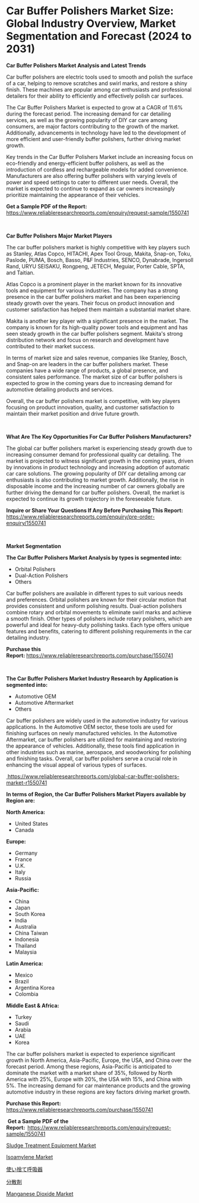 <p><h1>Car Buffer Polishers Market Size: Global Industry Overview, Market Segmentation and Forecast (2024 to 2031)</h1></p><p><strong>Car Buffer Polishers Market Analysis and Latest Trends</strong></p>
<p><p>Car buffer polishers are electric tools used to smooth and polish the surface of a car, helping to remove scratches and swirl marks, and restore a shiny finish. These machines are popular among car enthusiasts and professional detailers for their ability to efficiently and effectively polish car surfaces.</p><p>The Car Buffer Polishers Market is expected to grow at a CAGR of 11.6% during the forecast period. The increasing demand for car detailing services, as well as the growing popularity of DIY car care among consumers, are major factors contributing to the growth of the market. Additionally, advancements in technology have led to the development of more efficient and user-friendly buffer polishers, further driving market growth.</p><p>Key trends in the Car Buffer Polishers Market include an increasing focus on eco-friendly and energy-efficient buffer polishers, as well as the introduction of cordless and rechargeable models for added convenience. Manufacturers are also offering buffer polishers with varying levels of power and speed settings to cater to different user needs. Overall, the market is expected to continue to expand as car owners increasingly prioritize maintaining the appearance of their vehicles.</p></p>
<p><strong>Get a Sample PDF of the Report:&nbsp;</strong> <a href="https://www.reliableresearchreports.com/enquiry/request-sample/1550741">https://www.reliableresearchreports.com/enquiry/request-sample/1550741</a></p>
<p>&nbsp;</p>
<p><strong>Car Buffer Polishers Major Market Players</strong></p>
<p><p>The car buffer polishers market is highly competitive with key players such as Stanley, Atlas Copco, HITACHI, Apex Tool Group, Makita, Snap-on, Toku, Paslode, PUMA, Bosch, Basso, P&F Industries, SENCO, Dynabrade, Ingersoll Rand, URYU SEISAKU, Rongpeng, JETECH, Meguiar, Porter Cable, SPTA, and Taitian.</p><p>Atlas Copco is a prominent player in the market known for its innovative tools and equipment for various industries. The company has a strong presence in the car buffer polishers market and has been experiencing steady growth over the years. Their focus on product innovation and customer satisfaction has helped them maintain a substantial market share.</p><p>Makita is another key player with a significant presence in the market. The company is known for its high-quality power tools and equipment and has seen steady growth in the car buffer polishers segment. Makita's strong distribution network and focus on research and development have contributed to their market success.</p><p>In terms of market size and sales revenue, companies like Stanley, Bosch, and Snap-on are leaders in the car buffer polishers market. These companies have a wide range of products, a global presence, and consistent sales performance. The market size of car buffer polishers is expected to grow in the coming years due to increasing demand for automotive detailing products and services.</p><p>Overall, the car buffer polishers market is competitive, with key players focusing on product innovation, quality, and customer satisfaction to maintain their market position and drive future growth.</p></p>
<p>&nbsp;</p>
<p><strong>What Are The Key Opportunities For Car Buffer Polishers Manufacturers?</strong></p>
<p><p>The global car buffer polishers market is experiencing steady growth due to increasing consumer demand for professional quality car detailing. The market is projected to witness significant growth in the coming years, driven by innovations in product technology and increasing adoption of automatic car care solutions. The growing popularity of DIY car detailing among car enthusiasts is also contributing to market growth. Additionally, the rise in disposable income and the increasing number of car owners globally are further driving the demand for car buffer polishers. Overall, the market is expected to continue its growth trajectory in the foreseeable future.</p></p>
<p><strong>Inquire or Share Your Questions If Any Before Purchasing This Report:</strong> <a href="https://www.reliableresearchreports.com/enquiry/pre-order-enquiry/1550741">https://www.reliableresearchreports.com/enquiry/pre-order-enquiry/1550741</a></p>
<p>&nbsp;</p>
<p><strong>Market Segmentation</strong></p>
<p><strong>The Car Buffer Polishers Market Analysis by types is segmented into:</strong></p>
<p><ul><li>Orbital Polishers</li><li>Dual-Action Polishers</li><li>Others</li></ul></p>
<p><p>Car buffer polishers are available in different types to suit various needs and preferences. Orbital polishers are known for their circular motion that provides consistent and uniform polishing results. Dual-action polishers combine rotary and orbital movements to eliminate swirl marks and achieve a smooth finish. Other types of polishers include rotary polishers, which are powerful and ideal for heavy-duty polishing tasks. Each type offers unique features and benefits, catering to different polishing requirements in the car detailing industry.</p></p>
<p><strong>Purchase this Report:&nbsp;</strong><a href="https://www.reliableresearchreports.com/purchase/1550741">https://www.reliableresearchreports.com/purchase/1550741</a></p>
<p>&nbsp;</p>
<p><strong>The Car Buffer Polishers Market Industry Research by Application is segmented into:</strong></p>
<p><ul><li>Automotive OEM</li><li>Automotive Aftermarket</li><li>Others</li></ul></p>
<p><p>Car buffer polishers are widely used in the automotive industry for various applications. In the Automotive OEM sector, these tools are used for finishing surfaces on newly manufactured vehicles. In the Automotive Aftermarket, car buffer polishers are utilized for maintaining and restoring the appearance of vehicles. Additionally, these tools find application in other industries such as marine, aerospace, and woodworking for polishing and finishing tasks. Overall, car buffer polishers serve a crucial role in enhancing the visual appeal of various types of surfaces.</p></p>
<p><a href="https://www.reliableresearchreports.com/global-car-buffer-polishers-market-r1550741">&nbsp;https://www.reliableresearchreports.com/global-car-buffer-polishers-market-r1550741</a></p>
<p><strong>In terms of Region, the Car Buffer Polishers Market Players available by Region are:</strong></p>
<p>
    <p> <strong> North America: </strong>
        <ul>
            <li>United States</li>
            <li>Canada</li>
        </ul>
        </p> 
    <p> <strong> Europe: </strong>
        <ul>
            <li>Germany</li>
            <li>France</li>
            <li>U.K.</li>
            <li>Italy</li>
            <li>Russia</li>
        </ul>
        </p> 
    <p> <strong> Asia-Pacific: </strong>
        <ul>
            <li>China</li>
            <li>Japan</li>
            <li>South Korea</li>
            <li>India</li>
            <li>Australia</li>
            <li>China Taiwan</li>
            <li>Indonesia</li>
            <li>Thailand</li>
            <li>Malaysia</li>
        </ul>
        </p> 
    <p> <strong> Latin America: </strong>
        <ul>
            <li>Mexico</li>
            <li>Brazil</li>
            <li>Argentina Korea</li>
            <li>Colombia</li>
        </ul>
        </p> 
    <p> <strong> Middle East & Africa: </strong>
        <ul>
            <li>Turkey</li>
            <li>Saudi</li>
            <li>Arabia</li>
            <li>UAE</li>
            <li>Korea</li>
        </ul>
    </p>
    </p>
<p><p>The car buffer polishers market is expected to experience significant growth in North America, Asia-Pacific, Europe, the USA, and China over the forecast period. Among these regions, Asia-Pacific is anticipated to dominate the market with a market share of 35%, followed by North America with 25%, Europe with 20%, the USA with 15%, and China with 5%. The increasing demand for car maintenance products and the growing automotive industry in these regions are key factors driving market growth.</p></p>
<p><strong>Purchase this Report: </strong><a href="https://www.reliableresearchreports.com/purchase/1550741">https://www.reliableresearchreports.com/purchase/1550741</a></p>
<p>&nbsp;<strong>Get a Sample PDF of the Report:&nbsp;&nbsp;</strong><a href="https://www.reliableresearchreports.com/enquiry/request-sample/1550741">https://www.reliableresearchreports.com/enquiry/request-sample/1550741</a></p>
<p><strong></strong></p>
<p><p><a href="https://github.com/brentleyjimmiealvaradoz4l1rea/Market-Research-Report-List-2/blob/main/sludge-treatment-equipment-market.md">Sludge Treatment Equipment Market</a></p><p><a href="https://issuu.com/reportprime-2/docs/isoamylene-market-size-2030.pptx">Isoamylene Market</a></p><p><a href="https://github.com/gfggqjbfys368009/Market-Research-Report-List-1/blob/main/318619827168.md">使い捨て呼吸器</a></p><p><a href="https://github.com/qwpelcjko9242629/Market-Research-Report-List-1/blob/main/731402527167.md">分散剤</a></p><p><a href="https://issuu.com/reportprime-2/docs/manganese-dioxide-market-size-2030.pptx">Manganese Dioxide Market</a></p></p>